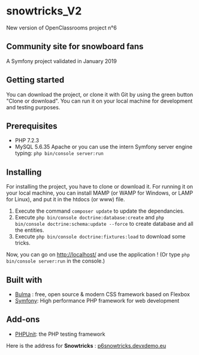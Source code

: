 # snowtricks_V2

New version of OpenClassrooms project n°6

Community site for snowboard fans
---------------------------------
A Symfony project validated in January 2019

Getting started
---------------
You can download the project, or clone it with Git by using the green button "Clone or download". You can run it on your
 local machine for development and testing purposes.
 
Prerequisites
-------------
  - PHP 7.2.3
  - MySQL 5.6.35
Apache or you can use the intern Symfony server engine typing: `php bin/console server:run
`

Installing
----------
For installing the project, you have to clone or download it.
For running it on your local machine, you can install MAMP 
(or WAMP for Windows, or LAMP for Linux), and put it in the 
htdocs (or www) file.
 
1. Execute the command `composer update` to update the dependancies.
2. Execute `php bin/console doctrine:database:create` and 
`php bin/console doctrine:schema:update --force` to create database
and all the entities.
3. Execute `php bin/console doctrine:fixtures:load` to download some tricks.
 
Now, you can go on [http://localhost/](http://localhost/) and use the application !
(Or type `php bin/console server:run` in the console.)
  
Built with
----------
* [Bulma](https://bulma.io/) : free, open source & modern CSS framework based on Flexbox
* [Symfony](https://symfony.com/): High performance PHP framework for web development

Add-ons
-------
* [PHPUnit](https://phpunit.de/): the PHP testing framework

Here is the address for **Snowtricks** : [p6snowtricks.devxdemo.eu](http://p6snowtricks.devxdemo.eu/)
